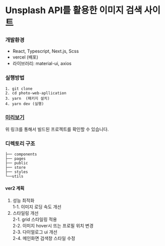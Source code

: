# Unsplash API를 활용한 이미지 검색 사이트

### 개발환경
 - React, Typescript, Next.js, Scss
 - vercel (배포)
 - 라이브러리: material-ui, axios

### 실행방법
  ```
  1. git clone
  2. cd photo-web-apllication
  3. yarn  (패키지 설치)
  4. yarn dev (실행)
  ```
 
### [미리보기](https://photo-web-application-iakigpwdz-solbi9382.vercel.app)
 위 링크를 통해서 빌드된 프로젝트를 확인할 수 있습니다.
 
 
### 디렉토리 구조
```
├── components
├── pages  
├── public 
├── store  
├── styles 
└──utils 
```

#### ver2 계획
1. 성능 최적화 <br/>
 1-1. 이미지 로딩 속도 개선 <br/>
2. 스타일링 개선  <br/>
 2-1. grid 스타일링 적용 <br/>
 2-2. 이미지 hover시 뜨는 프로필 위치 변경 <br/>
 2-3. 다이얼로그 ui 개선 <br/>
 2-4. 메인화면 검색창 스타일 수정
